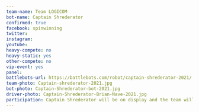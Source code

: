 ```yaml
---
team-name: Team LOGICOM
bot-name: Captain Shrederator
confirmed: true
facebook: spinwinning
twitter:
instagram:
youtube:
heavy-compete: no
heavy-static: yes
other-compete: no
vip-event: yes
panel:
battlebots-url: https://battlebots.com/robot/captain-shrederator-2021/
team-photo: Captain-shrederator-2021.jpg
bot-photo: Captain-Shrederator-bot-2021.jpg
driver-photo: Captain-Shrederator-Brian-Nave-2021.jpg
participation: Captain Shrederator will be on display and the team will be available for meet and greet throughout the weekend and at the Ruckus VIP Fundraiser!
---
```

